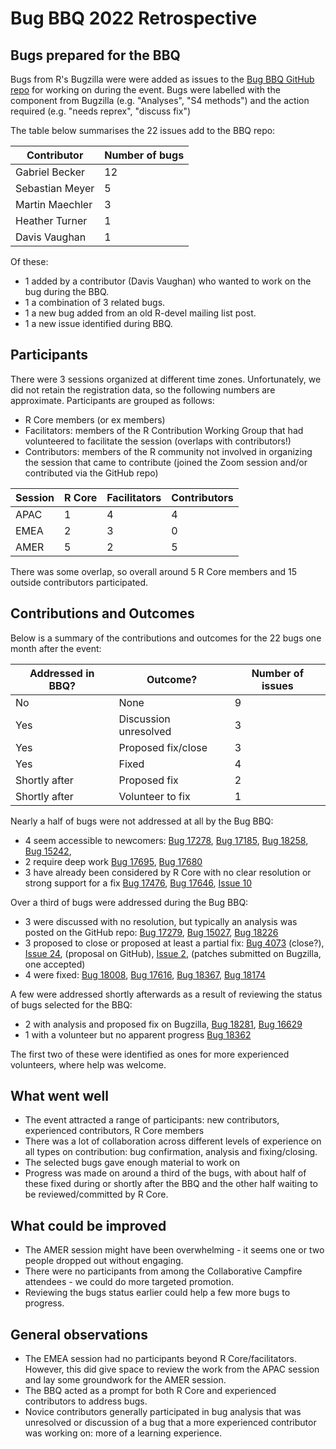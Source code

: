 # Bug BBQ 2022 Retrospective

## Bugs prepared for the BBQ

Bugs from R's Bugzilla were were added as issues to the [Bug BBQ GitHub repo](https://github.com/r-devel/bug-bbq) for working on during the event. Bugs were labelled with the component from Bugzilla (e.g. "Analyses", "S4 methods") and the action required (e.g. "needs reprex", "discuss fix")

The table below summarises the 22 issues add to the BBQ repo:

| Contributor     | Number of bugs |
|-----------------|----------------|
| Gabriel Becker  | 12             |
| Sebastian Meyer | 5              |
| Martin Maechler | 3              |
| Heather Turner  | 1              |
| Davis Vaughan   | 1              |

Of these:
 - 1 added by a contributor (Davis Vaughan) who wanted to work on the bug during the BBQ.
 - 1 a combination of 3 related bugs.
 - 1 a new bug added from an old R-devel mailing list post.
 - 1 a new issue identified during BBQ.

## Participants

There were 3 sessions organized at different time zones. Unfortunately, we did not retain the registration data, so the following numbers are approximate. Participants are grouped as follows:

- R Core members (or ex members)
- Facilitators: members of the R Contribution Working Group that had volunteered to facilitate the session (overlaps with contributors!)
- Contributors: members of the R community not involved in organizing the session that came to contribute (joined the Zoom session and/or contributed via the GitHub repo)

| Session | R Core | Facilitators | Contributors |
|---------|--------|--------------|--------------|
| APAC    | 1      | 4            | 4            |
| EMEA    | 2      | 3            | 0            |
| AMER    | 5      | 2            | 5            |

There was some overlap, so overall around 5 R Core members and 15 outside contributors participated.

## Contributions and Outcomes

Below is a summary of the contributions and outcomes for the 22 bugs one month after the event:

| Addressed in BBQ? | Outcome?              | Number of issues |
|-------------------|-----------------------|------------------|
| No                | None                  | 9                |
| Yes               | Discussion unresolved | 3                |
| Yes               | Proposed fix/close    | 3                |
| Yes               | Fixed                 | 4                |
| Shortly after     | Proposed fix          | 2                |
| Shortly after     | Volunteer to fix      | 1                |

Nearly a half of bugs were not addressed at all by the Bug BBQ:
 - 4 seem accessible to newcomers: [Bug 17278](https://bugs.r-project.org/show_bug.cgi?id=17278), [Bug 17185](https://bugs.r-project.org/show_bug.cgi?id=17185), [Bug 18258](https://bugs.r-project.org/show_bug.cgi?id=18258), [Bug 15242](https://bugs.r-project.org/show_bug.cgi?id=15242),
 - 2 require deep work [Bug 17695](https://bugs.r-project.org/show_bug.cgi?id=17695), [Bug 17680](https://bugs.r-project.org/show_bug.cgi?id=17680)
 - 3 have already been considered by R Core with no clear resolution or strong support for a fix [Bug 17476](https://bugs.r-project.org/show_bug.cgi?id=17476), [Bug 17646](https://bugs.r-project.org/show_bug.cgi?id=17646), [Issue 10](https://github.com/r-devel/bug-bbq/issues/10)

Over a third of bugs were addressed during the Bug BBQ:
 - 3 were discussed with no resolution, but typically an analysis was posted on the GitHub repo: [Bug 17279](https://bugs.r-project.org/show_bug.cgi?id=17279), [Bug 15027](https://bugs.r-project.org/show_bug.cgi?id=15027), [Bug 18226](https://bugs.r-project.org/show_bug.cgi?id=18226)
 - 3 proposed to close or proposed at least a partial fix: [Bug 4073](https://bugs.r-project.org/show_bug.cgi?id=4073) (close?), [Issue 24](https://github.com/r-devel/bug-bbq/issues/24), (proposal on GitHub), [Issue 2](https://github.com/r-devel/bug-bbq/issues/2), (patches submitted on Bugzilla, one accepted)
 - 4 were fixed: [Bug 18008](https://bugs.r-project.org/show_bug.cgi?id=18008), [Bug 17616](https://bugs.r-project.org/show_bug.cgi?id=17616), [Bug 18367](https://bugs.r-project.org/show_bug.cgi?id=18367), [Bug 18174](https://bugs.r-project.org/show_bug.cgi?id=18174)

A few were addressed shortly afterwards as a result of reviewing the status of bugs selected for the BBQ:
 - 2 with analysis and proposed fix on Bugzilla, [Bug 18281](https://bugs.r-project.org/show_bug.cgi?id=18281), [Bug 16629](https://bugs.r-project.org/show_bug.cgi?id=16629)
 - 1 with a volunteer but no apparent progress [Bug 18362](https://bugs.r-project.org/show_bug.cgi?id=18362)

The first two of these were identified as ones for more experienced volunteers, where help was welcome.

## What went well

- The event attracted a range of participants: new contributors, experienced contributors, R Core members
- There was a lot of collaboration across different levels of experience on all types on contribution: bug confirmation, analysis and fixing/closing.
- The selected bugs gave enough material to work on
- Progress was made on around a third of the bugs, with about half of these fixed during or shortly after the BBQ and the other half waiting to be reviewed/committed by R Core.

## What could be improved

- The AMER session might have been overwhelming - it seems one or two people dropped out without engaging.
- There were no participants from among the Collaborative Campfire attendees - we could do more targeted promotion.
- Reviewing the bugs status earlier could help a few more bugs to progress.

## General observations

- The EMEA session had no participants beyond R Core/facilitators. However, this did give space to review the work from the APAC session and lay some groundwork for the AMER session.
- The BBQ acted as a prompt for both R Core and experienced contributors to address bugs.
- Novice contributors generally participated in bug analysis that was unresolved or discussion of a bug that a more experienced contributor was working on: more of a learning experience.





